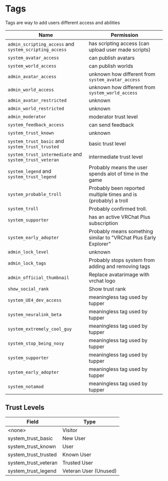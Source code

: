 # Tags

Tags are way to add users different access and abilities

Name | Permission
-----|-----------
`admin_scripting_access` and `system_scripting_access` | has scripting access (can upload user made scripts)
`system_avatar_access` | can publish avatars
`system_world_access` | can publish worlds
`admin_avatar_access` | unknown how different from `system_avatar_access`
`admin_world_access` | unknown how different from `system_world_access`
`admin_avatar_restricted` | unknown
`admin_world_restricted` | unknown
`admin_moderator` | moderator trust level
`system_feedback_access` | can send feedback
`system_trust_known` | unknown
`system_trust_basic` and `system_trust_trusted`| basic trust level
`system_trust_intermediate` and `system_trust_veteran`| intermediate trust level
`system_legend` and `system_trust_legend`| Probably means the user spends alot of time in the game
`system_probable_troll` | Probably been reported multiple times and is (probably) a troll
`system_troll` | Probably confirmed troll.
`system_supporter` | has an active VRChat Plus subscription
`system_early_adopter` | Probably means something similar to "VRChat Plus Early Explorer"
`admin_lock_level` | unknown
`admin_lock_tags` | Probably stops system from adding and removing tags
`admin_official_thumbnail` | Replace avatarimage with vrchat logo
`show_social_rank` | Show trust rank
`system_UE4_dev_access` | meaningless tag used by tupper
`system_neuralink_beta` | meaningless tag used by tupper
`system_extremely_cool_guy` | meaningless tag used by tupper
`system_stop_being_nosy` | meaningless tag used by tupper
`system_supporter` | meaningless tag used by tupper
`system_early_adopter` | meaningless tag used by tupper
`system_notamod` | meaningless tag used by tupper


## Trust Levels


Field | Type
------|-----
<none\>|Visitor
system_trust_basic|New User
system_trust_known|User
system_trust_trusted|Known User
system_trust_veteran|Trusted User
system_trust_legend|Veteran User (Unused)
